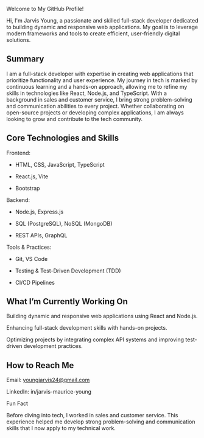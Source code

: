 Welcome to My GitHub Profile!

Hi, I'm Jarvis Young, a passionate and skilled full-stack developer dedicated to building dynamic and responsive web applications. My goal is to leverage modern frameworks and tools to create efficient, user-friendly digital solutions.

Summary
--------

I am a full-stack developer with expertise in creating web applications that prioritize functionality and user experience. My journey in tech is marked by continuous learning and a hands-on approach, allowing me to refine my skills in technologies like React, Node.js, and TypeScript. With a background in sales and customer service, I bring strong problem-solving and communication abilities to every project. Whether collaborating on open-source projects or developing complex applications, I am always looking to grow and contribute to the tech community.

Core Technologies and Skills
----------------------------

Frontend:

- HTML, CSS, JavaScript, TypeScript

- React.js, Vite

- Bootstrap

Backend:

- Node.js, Express.js

- SQL (PostgreSQL), NoSQL (MongoDB)

- REST APIs, GraphQL

Tools & Practices:

- Git, VS Code

- Testing & Test-Driven Development (TDD)

- CI/CD Pipelines

What I’m Currently Working On
------------------------------

Building dynamic and responsive web applications using React and Node.js.

Enhancing full-stack development skills with hands-on projects.

Optimizing projects by integrating complex API systems and improving test-driven development practices.

How to Reach Me
----------------

Email: youngjarvis24@gmail.com

LinkedIn: in/jarvis-maurice-young

Fun Fact

Before diving into tech, I worked in sales and customer service. This experience helped me develop strong problem-solving and communication skills that I now apply to my technical work.

